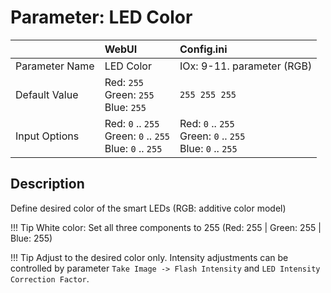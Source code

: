 # Parameter: LED Color

|                   | WebUI               | Config.ini
|:---               |:---                 |:----
| Parameter Name    | LED Color           | IOx: 9-11. parameter (RGB)
| Default Value     | Red: `255`<br>Green: `255`<br>Blue: `255` | `255 255 255`
| Input Options     | Red: `0` .. `255`<br>Green: `0` .. `255`<br>Blue: `0` .. `255` | Red: `0` .. `255`<br>Green: `0` .. `255`<br>Blue: `0` .. `255`


## Description

Define desired color of the smart LEDs (RGB: additive color model)



!!! Tip
    White color: Set all three components to 255 (Red: 255 | Green: 255 | Blue: 255)


!!! Tip
    Adjust to the desired color only. Intensity adjustments can be controlled by 
    parameter `Take Image -> Flash Intensity` and `LED Intensity Correction Factor`.

